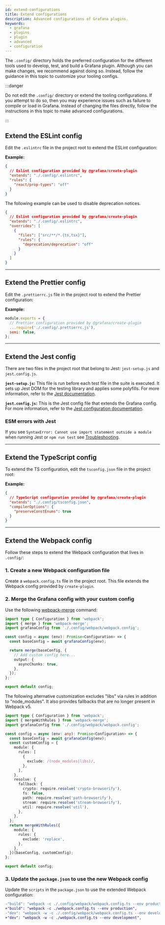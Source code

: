 ```yaml
---
id: extend-configurations
title: Extend configurations
description: Advanced configurations of Grafana plugins.
keywords:
  - grafana
  - plugins
  - plugin
  - advanced
  - configuration
---
```


The `.config/` directory holds the preferred configuration for the different tools used to develop, test, and build a Grafana plugin. Although you can make changes, we recommend against doing so. Instead, follow the guidance in this topic to customize your tooling configs.

:::danger

Do not edit the `.config/` directory or extend the tooling configurations. If you attempt to do so, then you may experience issues such as failure to compile or load in Grafana. Instead of changing the files directly, follow the instructions in this topic to make advanced configurations.

:::

## Extend the ESLint config

Edit the `.eslintrc` file in the project root to extend the ESLint configuration:

**Example:**

```json title=".eslintrc"
{
  // Eslint configuration provided by @grafana/create-plugin
  "extends": "./.config/.eslintrc",
  "rules": {
    "react/prop-types": "off"
  }
}
```

The following example can be used to disable deprecation notices.

```json title=".eslintrc"
{
  // Eslint configuration provided by @grafana/create-plugin
  "extends": "./.config/.eslintrc",
  "overrides": [
    {
      "files": ["src/**/*.{ts,tsx}"],
      "rules": {
        "deprecation/deprecation": "off"
      }
    }
  ]
}
```

---

## Extend the Prettier config

Edit the `.prettierrc.js` file in the project root to extend the Prettier configuration:

**Example:**

```js title=".prettierrc.js"
module.exports = {
  // Prettier configuration provided by @grafana/create-plugin
  ...require('./.config/.prettierrc.js'),
  semi: false,
};
```

---

## Extend the Jest config

There are two files in the project root that belong to Jest: `jest-setup.js` and `jest.config.js`.

**`jest-setup.js`:** This file is run before each test file in the suite is executed. It sets up Jest DOM for the testing library and applies some polyfills. For more information, refer to the [Jest documentation](https://jestjs.io/docs/configuration#setupfilesafterenv-array).

**`jest.config.js`:** This is the Jest config file that extends the Grafana config. For more information, refer to the [Jest configuration documentation](https://jestjs.io/docs/configuration).

### ESM errors with Jest

If you see `SyntaxError: Cannot use import statement outside a module` when running Jest or `npm run test` see [Troubleshooting](../../troubleshooting.md#i-get-syntaxerror-cannot-use-import-statement-outside-a-module-when-running-jest-or-npm-run-test).

---

## Extend the TypeScript config

To extend the TS configuration, edit the `tsconfig.json` file in the project root:

**Example:**

```json title="tsconfig.json"
{
  // TypeScript configuration provided by @grafana/create-plugin
  "extends": "./.config/tsconfig.json",
  "compilerOptions": {
    "preserveConstEnums": true
  }
}
```

---

## Extend the Webpack config

Follow these steps to extend the Webpack configuration that lives in `.config/`:

### 1. Create a new Webpack configuration file

Create a `webpack.config.ts` file in the project root. This file extends the Webpack config provided by `create-plugin`.

### 2. Merge the Grafana config with your custom config

Use the following [webpack-merge](https://github.com/survivejs/webpack-merge) command:

```ts title="webpack.config.ts"
import type { Configuration } from 'webpack';
import { merge } from 'webpack-merge';
import grafanaConfig from './.config/webpack/webpack.config';

const config = async (env): Promise<Configuration> => {
  const baseConfig = await grafanaConfig(env);

  return merge(baseConfig, {
    // Add custom config here...
    output: {
      asyncChunks: true,
    },
  });
};

export default config;
```

The following alternative customization excludes "libs" via rules in addition to "node_modules". It also provides fallbacks that are no longer present in Webpack v5.

```ts title="webpack.config.ts"
import type { Configuration } from 'webpack';
import { mergeWithRules } from 'webpack-merge';
import grafanaConfig from './.config/webpack/webpack.config';

const config = async (env: any): Promise<Configuration> => {
  const baseConfig = await grafanaConfig(env);
  const customConfig = {
    module: {
      rules: [
        {
          exclude: /(node_modules|libs)/,
        },
      ],
    },
    resolve: {
      fallback: {
        crypto: require.resolve('crypto-browserify'),
        fs: false,
        path: require.resolve('path-browserify'),
        stream: require.resolve('stream-browserify'),
        util: require.resolve('util'),
      },
    },
  };
  return mergeWithRules({
    module: {
      rules: {
        exclude: 'replace',
      },
    },
  })(baseConfig, customConfig);
};

export default config;
```

### 3. Update the `package.json` to use the new Webpack config

Update the `scripts` in the `package.json` to use the extended Webpack configuration:

```diff title="package.json"
-"build": "webpack -c ./.config/webpack/webpack.config.ts --env production",
+"build": "webpack -c ./webpack.config.ts --env production",
-"dev": "webpack -w -c ./.config/webpack/webpack.config.ts --env development",
+"dev": "webpack -w -c ./webpack.config.ts --env development",
```
